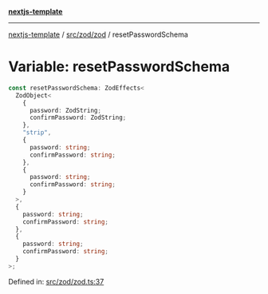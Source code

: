 [**nextjs-template**](../../../../README.md)

---

[nextjs-template](../../../../README.md) / [src/zod/zod](../README.md) / resetPasswordSchema

# Variable: resetPasswordSchema

```ts
const resetPasswordSchema: ZodEffects<
  ZodObject<
    {
      password: ZodString;
      confirmPassword: ZodString;
    },
    "strip",
    {
      password: string;
      confirmPassword: string;
    },
    {
      password: string;
      confirmPassword: string;
    }
  >,
  {
    password: string;
    confirmPassword: string;
  },
  {
    password: string;
    confirmPassword: string;
  }
>;
```

Defined in: [src/zod/zod.ts:37](https://github.com/Its-Satyajit/nextjs-template/blob/a020f2e64682696d16eea8be5c54d400aa09764e/src/zod/zod.ts#L37)
